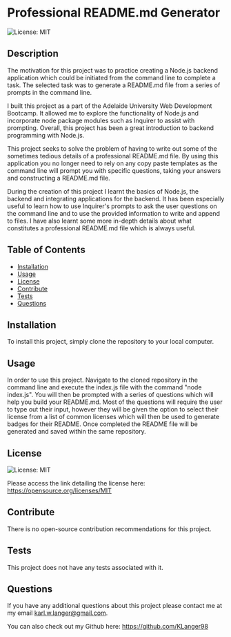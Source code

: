 
  # Professional README.md Generator
  ![License: MIT](https://img.shields.io/badge/License-MIT-yellow.svg)
  ## Description

  The motivation for this project was to practice creating a Node.js backend application which could be initiated from the command line to complete a task. The selected task was to generate a README.md file from a series of prompts in the command line. 

  I built this project as a part of the Adelaide University Web Development Bootcamp. It allowed me to explore the functionality of Node.js and incorporate node package modules such as Inquirer to assist with prompting. Overall, this project has been a great introduction to backend programming with Node.js.

  This project seeks to solve the problem of having to write out some of the sometimes tedious details of a professional README.md file. By using this application you no longer need to rely on any copy paste templates as the command line will prompt you with specific questions, taking your answers and constructing a README.md file.

  During the creation of this project I learnt the basics of Node.js, the backend and integrating applications for the backend. It has been especially useful to learn how to use Inquirer's prompts to ask the user questions on the command line and to use the provided information to write and append to files. I have also learnt some more in-depth details about what constitutes a professional README.md file which is always useful.

  ## Table of Contents

  - [Installation](#installation)
  - [Usage](#usage)
  - [License](#license)
  - [Contribute](#contribute)
  - [Tests](#tests)
  - [Questions](#questions)

  ## Installation

  To install this project, simply clone the repository to your local computer.

  ## Usage

  In order to use this project. Navigate to the cloned repository in the command line and execute the index.js file with the command "node index.js". You will then be prompted with a series of questions which will help you build your README.md. Most of the questions will require the user to type out their input, however they will be given the option to select their license from a list of common licenses which will then be used to generate badges for their README. Once completed the README file will be generated and saved within the same repository.

  
  ## License

  ![License: MIT](https://img.shields.io/badge/License-MIT-yellow.svg)

  Please access the link detailing the license here: https://opensource.org/licenses/MIT
  

  ## Contribute

  There is no open-source contribution recommendations for this project.

  ## Tests

  This project does not have any tests associated with it.
    
  ## Questions
  If you have any additional questions about this project please contact me at my email karl.w.langer@gmail.com.

  You can also check out my Github here:
  https://github.com/KLanger98
  